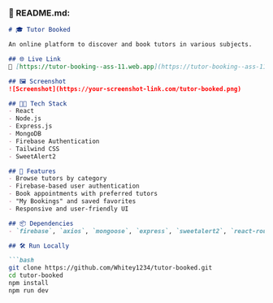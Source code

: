 
### 📄 README.md:

```markdown
# 🎓 Tutor Booked

An online platform to discover and book tutors in various subjects.

## 🌐 Live Link
🔗 [https://tutor-booking--ass-11.web.app](https://tutor-booking--ass-11.web.app)

## 🖼 Screenshot
![Screenshot](https://your-screenshot-link.com/tutor-booked.png)

## 🧑‍💻 Tech Stack
- React
- Node.js
- Express.js
- MongoDB
- Firebase Authentication
- Tailwind CSS
- SweetAlert2

## 🚀 Features
- Browse tutors by category
- Firebase-based user authentication
- Book appointments with preferred tutors
- "My Bookings" and saved favorites
- Responsive and user-friendly UI

## 📦 Dependencies
- `firebase`, `axios`, `mongoose`, `express`, `sweetalert2`, `react-router-dom`

## 🛠️ Run Locally

```bash
git clone https://github.com/Whitey1234/tutor-booked.git
cd tutor-booked
npm install
npm run dev
